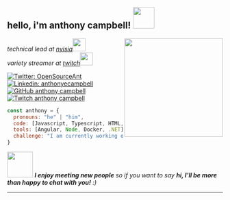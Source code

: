 <h2> hello, i'm anthony campbell! <img src="https://media.giphy.com/media/dSZeGNWkA0pk4/source.gif" width="50"></h2>
<img align='right' src="https://media.giphy.com/media/JR7iS0j2YwfW9mopu3/source.gif" width="230">
<p><em>technical lead at <a href="https://www.nvisia.com/">nvisia</a><img src="https://media.giphy.com/media/lRLzrbhmh5pFf4jOga/source.gif" width="30"></br>variety streamer at <a href="https://www.twitch.tv/thatboycorrupt">twitch</a><img src="https://media.giphy.com/media/jyAfmNvtRHVE47tKHo/source.gif" width="30"> 
</em></p>

[![Twitter: OpenSourceAnt](https://img.shields.io/twitter/follow/OpenSourceAnt?style=social)](https://twitter.com/OpenSourceAnt)
[![Linkedin: anthonyecampbell](https://img.shields.io/badge/-anthonyecampbell-blue?style=flat-square&logo=Linkedin&logoColor=white&link=https://www.linkedin.com/in/anthonyecampbell/)](https://www.linkedin.com/in/anthonyecampbell/)
[![GitHub anthony campbell](https://img.shields.io/github/followers/anthonyecampbell?label=follow&style=social)](https://github.com/anthonyecampbell)
[![Twitch anthony campbell](https://img.shields.io/twitch/status/OpenSourceAnt?style=social)](https://twitch.tv/OpenSourceAnt)

```javascript
const anthony = {
  pronouns: "he" | "him",
  code: [Javascript, Typescript, HTML, CSS, Swift, Python, C#, Dart],
  tools: [Angular, Node, Docker, .NET],
  challenge: "I am currently working on a cross-platform mobile app."
}
```

<img src="https://media.giphy.com/media/EPffed1dXuDbsK86H9/source.gif" width="60"> <em><b>I enjoy meeting new people</b> so if you want to say <b>hi, I'll be more than happy to chat with you!</b> :)</em>

---
<!--
**anthonyecampbell/anthonyecampbell** is a ✨ _special_ ✨ repository because its `README.md` (this file) appears on your GitHub profile.

Here are some ideas to get you started:

- 🔭 I’m currently working on ...
- 🌱 I’m currently learning ...
- 👯 I’m looking to collaborate on ...
- 🤔 I’m looking for help with ...
- 💬 Ask me about ...
- 📫 How to reach me: ...
- 😄 Pronouns: ...
- ⚡ Fun fact: ...
-->
